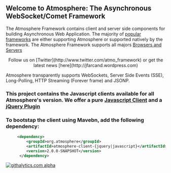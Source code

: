 ## Welcome to Atmosphere: The Asynchronous WebSocket/Comet Framework
The Atmosphere Framework contains client and server side components for building Asynchronous Web Application. The majority of [popular frameworks](https://github.com/Atmosphere/atmosphere/wiki/Atmosphere-PlugIns-and-Extensions) are either supporting Atmosphere or supported natively by the framework. The Atmosphere Framework supports all majors [Browsers and Servers](https://github.com/Atmosphere/atmosphere/wiki/Supported-WebServers-and-Browsers)

<center>Follow us on [Twitter](http://www.twitter.com/atmo_framework) or get the latest news [here](http://jfarcand.wordpress.com)</center>

Atmosphere transparently supports WebSockets, Server Side Events (SSE), Long-Polling, HTTP Streaming (Forever frame) and JSONP.

### This project contains the Javascript clients available for all Atmosphere's version. We offer a pure [Javascript Client](https://raw.github.com/Atmosphere/atmosphere-javascript/master/modules/javascript/src/main/webapp/javascript/atmosphere.js) and a [jQuery Plugin](https://raw.github.com/Atmosphere/atmosphere-javascript/master/modules/jquery/src/main/webapp/jquery/jquery.atmosphere.js)


### To bootstap the client using Mavebn, add the following dependency:
```xml
     <dependency>
         <groupId>org.atmosphere</groupId>
         <artifactId>atmosphere-client-{jquery|javascript}</artifactId>
         <version>2.0.0-SNAPSHOT</version>
      </dependency>
```
[![githalytics.com alpha](https://cruel-carlota.pagodabox.com/834d88e08fda4345fef8e361d9216aa7 "githalytics.com")](http://githalytics.com/Atmosphere/atmosphere-javascript.git)


